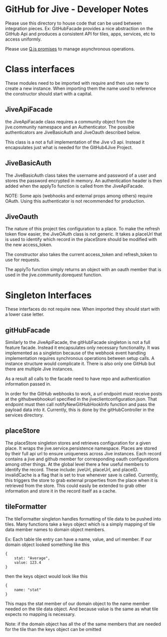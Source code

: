 GitHub for Jive - Developer Notes
=================================

Please use this directory to house code that can be used between integration pieces.
Ex: GitHubFacade provides a nice abstraction on the GitHub Api and produces a consistent
API for tiles, apps, services, etc to access uniformly.

Please use <a href="https://github.com/kriskowal/q">Q.js promises</a> to manage asynchronous operations.

Class interfaces
================

These modules need to be imported with require and then use new to create a new instance.
When importing them the name used to reference the constructor should start with a capital.

JiveApiFacade
-------------

the JiveApiFacade class requires a community object from the jive.community namespace and an 
Authenticator. The possible authenticators are JiveBasicAuth and JiveOauth described below.

This class is a not a full implementation of the Jive v3 api. Instead it encapsulates just what is
needed for the GitHub4Jive Project. 

JiveBasicAuth
-------------

The JiveBasicAuth class takes the username and password of a user and stores the password 
encrypted in memory. An authentication header is then added when the applyTo function is called
from the JiveApiFacade.

NOTE: Some apis (webhooks and external props among others) require OAuth. Using this authenticator
is not recommended for production.

JiveOauth
----------

The nature of this project ties configuration to a place. To make the refresh token flow easier, the
JiveOAuth class is not generic. It takes a placeUrl that is used to identify which record in the placeStore
should be modified with the new access_token. 

The constructor also takes the current access_token and refresh_token to use for requests.

The applyTo function simply returns an object with an oauth member that is used in the jive.community.dorequest
function.

Singleton Interfaces
====================

These interfaces do not require new. When imported they should start with a lower case letter.

gitHubFacade
------------

Similarly to the JiveApiFacade, the gitHubFacade singleton is not a full feature facade. Instead 
it encapsulates only necessary functionality. It was implemented as a singleton because of the webhook
event handling implementation requires synchronous operations between setup calls. A instance structure would
complicate it. There is also only one GitHub but there are multiple Jive instances.

As a result all calls to the facade need to have repo and authentication information passed in.

In order for the GitHub webhooks to work, a url endpoint must receive posts at the githubwebhookurl specified in
the jiveclientconfiguration.json. That endpoint must then call notifyNewGitHubHookInfo function and pass the 
payload data into it. Currently, this is done by the gitHubController in the services directory.


placeStore
-----------

The placeStore singleton stores and retrieves configuration for a given place. It wraps the jive.service.persistence
namespace. Places are stored by their full api url to ensure uniqueness across Jive instances. Each record contains a 
jive and github member for corresponding oauth configurations among other things. At the global level there a few useful
members to identify the record. These include: jiveUrl, placeUrl, and placeID. invalidCache is a flag that is set to true
whenever save is called. Currently, this triggers the store to grab external properties from the place when it is retrieved
from the store. This could easily be extended to grab other information and store it in the record itself as a cache.

tileFormatter
-------------

The tileFormatter singleton handles formatting of tile data to be pushed into tiles. Many functions take a keys object
which is a simply mapping of tile data member names to domain object members. 

Ex: Each table tile entry can have a name, value, and url member. If our domain object looked something like this

    {
        stat: "Average",
        value: 123.4
    }
    
then the keys object would look like this

    {
        name: "stat"
    }
    
This maps the stat member of our domain object to the name member needed on the tile data object. And because value is the same
as what tile expects no mapping is necessary.

Note: if the domain object has all the of the same members that are needed for the tile than the keys object can be omitted